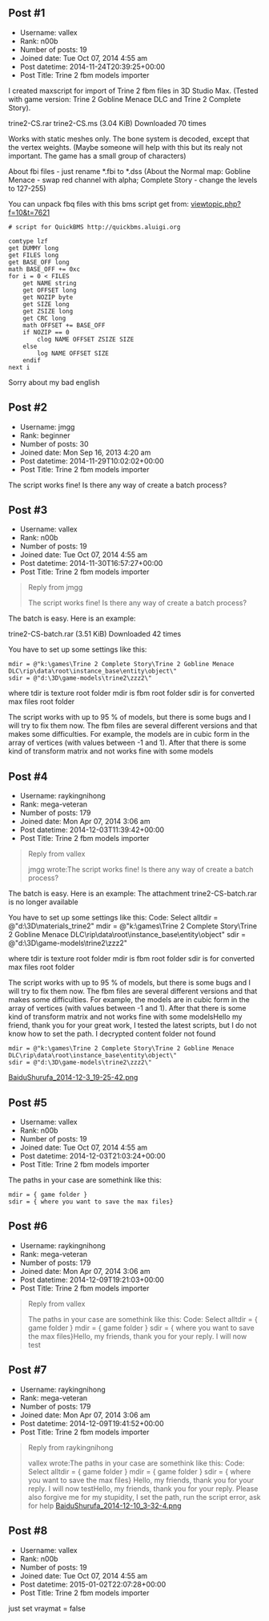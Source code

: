 ## Post #1
- Username: vallex
- Rank: n00b
- Number of posts: 19
- Joined date: Tue Oct 07, 2014 4:55 am
- Post datetime: 2014-11-24T20:39:25+00:00
- Post Title: Trine 2 fbm models importer

I created maxscript for import of Trine 2 fbm files in 3D Studio Max. (Tested with game version: Trine 2 Gobline Menace DLC and Trine 2 Complete Story). 


 trine2-CS.rar
trine2-CS.ms (3.04 KiB) Downloaded 70 times

 

Works with static meshes only. The bone system is decoded, except that the vertex weights. (Maybe someone will help with this   but its realy not important. The game has a small group of characters)

About fbi files - just rename *.fbi to *.dss
(About the Normal map: 
 Gobline Menace - swap red channel with alpha; Complete Story - change the levels to 127-255)

You can unpack fbq files with this bms script get from: [viewtopic.php?f=10&t=7621](http://forum.xentax.com/viewtopic.php?f=10&t=7621)

```
# script for QuickBMS http://quickbms.aluigi.org

comtype lzf
get DUMMY long
get FILES long
get BASE_OFF long
math BASE_OFF += 0xc
for i = 0 < FILES
    get NAME string
    get OFFSET long
    get NOZIP byte
    get SIZE long
    get ZSIZE long
    get CRC long
    math OFFSET += BASE_OFF
    if NOZIP == 0
        clog NAME OFFSET ZSIZE SIZE
    else
        log NAME OFFSET SIZE
    endif
next i

```


Sorry about my bad english
## Post #2
- Username: jmgg
- Rank: beginner
- Number of posts: 30
- Joined date: Mon Sep 16, 2013 4:20 am
- Post datetime: 2014-11-29T10:02:02+00:00
- Post Title: Trine 2 fbm models importer

The script works fine! Is there any way of create a batch process?
## Post #3
- Username: vallex
- Rank: n00b
- Number of posts: 19
- Joined date: Tue Oct 07, 2014 4:55 am
- Post datetime: 2014-11-30T16:57:27+00:00
- Post Title: Trine 2 fbm models importer

> Reply from jmgg
>
> The script works fine! Is there any way of create a batch process?

The batch is easy. Here is an example:


 trine2-CS-batch.rar
(3.51 KiB) Downloaded 42 times



You have to set up some settings like this:

```
mdir = @"k:\games\Trine 2 Complete Story\Trine 2 Gobline Menace DLC\rip\data\root\instance_base\entity\object\"
sdir = @"d:\3D\game-models\trine2\zzz2\"
```


where 
tdir is texture root folder
mdir is fbm root folder
sdir is for converted max files root folder

The script works with up to 95 % of models, but there is some bugs and I will try to fix them now.
The fbm files are several different versions and that makes some difficulties.
For example, the models are in cubic form in the array of vertices (with values between -1 and 1). After that there is some kind of transform matrix and not works fine with some models
## Post #4
- Username: raykingnihong
- Rank: mega-veteran
- Number of posts: 179
- Joined date: Mon Apr 07, 2014 3:06 am
- Post datetime: 2014-12-03T11:39:42+00:00
- Post Title: Trine 2 fbm models importer

> Reply from vallex
>
> jmgg wrote:The script works fine! Is there any way of create a batch process?

The batch is easy. Here is an example:
The attachment trine2-CS-batch.rar is no longer available

You have to set up some settings like this:
Code: Select alltdir = @"d:\3D\materials\_trine2\"
mdir = @"k:\games\Trine 2 Complete Story\Trine 2 Gobline Menace DLC\rip\data\root\instance_base\entity\object\"
sdir = @"d:\3D\game-models\trine2\zzz2\"

where 
tdir is texture root folder
mdir is fbm root folder
sdir is for converted max files root folder

The script works with up to 95 % of models, but there is some bugs and I will try to fix them now.
The fbm files are several different versions and that makes some difficulties.
For example, the models are in cubic form in the array of vertices (with values between -1 and 1). After that there is some kind of transform matrix and not works fine with some modelsHello my friend, thank you for your great work, I tested the latest scripts, but I do not know how to set the path. I decrypted content folder not found 

```
mdir = @"k:\games\Trine 2 Complete Story\Trine 2 Gobline Menace DLC\rip\data\root\instance_base\entity\object\"
sdir = @"d:\3D\game-models\trine2\zzz2\"
```

[BaiduShurufa_2014-12-3_19-25-42.png](https://xentaxbackup.github.io/file/8185_BaiduShurufa_2014-12-3_19-25-42.png)
## Post #5
- Username: vallex
- Rank: n00b
- Number of posts: 19
- Joined date: Tue Oct 07, 2014 4:55 am
- Post datetime: 2014-12-03T21:03:24+00:00
- Post Title: Trine 2 fbm models importer

The paths in your case are somethink like this:

```
mdir = { game folder } 
sdir = { where you want to save the max files}

```
## Post #6
- Username: raykingnihong
- Rank: mega-veteran
- Number of posts: 179
- Joined date: Mon Apr 07, 2014 3:06 am
- Post datetime: 2014-12-09T19:21:03+00:00
- Post Title: Trine 2 fbm models importer

> Reply from vallex
>
> The paths in your case are somethink like this:
Code: Select alltdir = { game folder } 
mdir = { game folder } 
sdir = { where you want to save the max files}Hello, my friends, thank you for your reply. I will now test
## Post #7
- Username: raykingnihong
- Rank: mega-veteran
- Number of posts: 179
- Joined date: Mon Apr 07, 2014 3:06 am
- Post datetime: 2014-12-09T19:41:52+00:00
- Post Title: Trine 2 fbm models importer

> Reply from raykingnihong
>
> vallex wrote:The paths in your case are somethink like this:
Code: Select alltdir = { game folder } 
mdir = { game folder } 
sdir = { where you want to save the max files}
Hello, my friends, thank you for your reply. I will now testHello, my friends, thank you for your reply. Please also forgive me for my stupidity, I set the path, run the script error, ask for help
[BaiduShurufa_2014-12-10_3-32-4.png](https://xentaxbackup.github.io/file/8230_BaiduShurufa_2014-12-10_3-32-4.png)
## Post #8
- Username: vallex
- Rank: n00b
- Number of posts: 19
- Joined date: Tue Oct 07, 2014 4:55 am
- Post datetime: 2015-01-02T22:07:28+00:00
- Post Title: Trine 2 fbm models importer

just set vraymat = false
